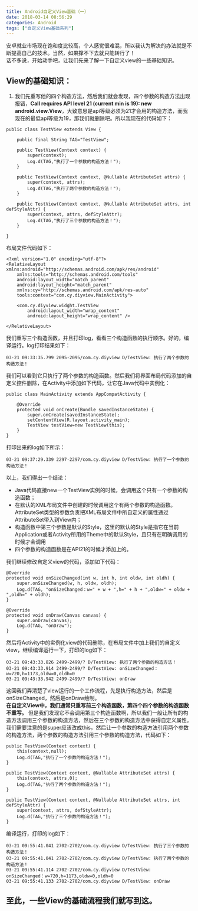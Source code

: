 ```yaml
---
title: Android自定义View基础（一）
date: 2018-03-14 08:56:29
categories: Android
tags: ["自定义View基础系列"]
---
```

安卓就业市场现在饱和度比较高，个人感觉很难混，所以我认为解决的办法就是不断提高自己的技术。当然，如果撑不下去就只能转行了！  
话不多说，开始动手吧，让我们先来了解一下自定义view的一些基础知识。

View的基础知识：
---
1. 我们先重写他的四个构造方法，然后我们就会发现，四个参数的构造方法出现报错，**Call requires API level 21 (current min is 19): new android.view.View**，大致意思是api等级必须为21才会用的构造方法，而我现在的最低api等级为19，那我们就删除吧。所以我现在的代码如下：
<!-- more -->
```
public class TestView extends View {
    
    public final String TAG="TestView";
    
    public TestView(Context context) {
        super(context);
        Log.d(TAG,"执行了一个参数的构造方法！");
    }

    public TestView(Context context, @Nullable AttributeSet attrs) {
        super(context, attrs);
        Log.d(TAG,"执行了两个参数的构造方法！");
    }

    public TestView(Context context, @Nullable AttributeSet attrs, int defStyleAttr) {
        super(context, attrs, defStyleAttr);
        Log.d(TAG,"执行了三个参数的构造方法！");
    }
    
}
```
布局文件代码如下：
```
<?xml version="1.0" encoding="utf-8"?>
<RelativeLayout xmlns:android="http://schemas.android.com/apk/res/android"
    xmlns:tools="http://schemas.android.com/tools"
    android:layout_width="match_parent"
    android:layout_height="match_parent"
    xmlns:cy="http://schemas.android.com/apk/res-auto"
    tools:context="com.cy.diyview.MainActivity">

    <com.cy.diyview.widght.TestView
        android:layout_width="wrap_content"
        android:layout_height="wrap_content" />

</RelativeLayout>
```

我们重写三个构造函数，并且打印log，看看三个构造函数的执行顺序。好的，编译运行。log打印结果如下：
```
03-21 09:33:35.799 2095-2095/com.cy.diyview D/TestView: 执行了两个参数的构造方法！
```
我们可以看到它只执行了两个参数的构造函数。然后我们将界面布局代码添加的自定义控件删除，在Activity中添加如下代码，让它在Java代码中实例化：  

```
public class MainActivity extends AppCompatActivity {

    @Override
    protected void onCreate(Bundle savedInstanceState) {
        super.onCreate(savedInstanceState);
        setContentView(R.layout.activity_main);
        TestView testView=new TestView(this);
    }
}
```
打印出来的log如下所示：
```
03-21 09:37:29.339 2297-2297/com.cy.diyview D/TestView: 执行了一个参数的构造方法！
```
以上，我们得出一个结论：
- Java代码直接new一个TestView实例的时候，会调用这个只有一个参数的构造函数；
- 在默认的XML布局文件中创建的时候调用这个有两个参数的构造函数。AttributeSet类型的参数负责把XML布局文件中所自定义的属性通过AttributeSet带入到View内；  
- 构造函数中第三个参数是默认的Style，这里的默认的Style是指它在当前Application或者Activity所用的Theme中的默认Style，且只有在明确调用的时候才会调用
- 四个参数的构造函数是在API21的时候才添加上的。  

我们继续修改自定义view的代码，添加如下代码：
```
@Override
protected void onSizeChanged(int w, int h, int oldw, int oldh) {
    super.onSizeChanged(w, h, oldw, oldh);
    Log.d(TAG, "onSizeChanged：w=" + w + ",h=" + h + ",oldw=" + oldw + ",oldh=" + oldh);
}

@Override
protected void onDraw(Canvas canvas) {
    super.onDraw(canvas);
    Log.d(TAG, "onDraw");
}
```
然后将Activity中的实例化view的代码删除，在布局文件中加上我们的自定义view，继续编译运行一下，打印的log如下：
```
03-21 09:43:33.826 2499-2499/? D/TestView: 执行了两个参数的构造方法！
03-21 09:43:33.914 2499-2499/? D/TestView: onSizeChanged：w=720,h=1173,oldw=0,oldh=0
03-21 09:43:33.942 2499-2499/? D/TestView: onDraw
```
这回我们弄清楚了view运行的一个工作流程，先是执行构造方法，然后是onSizeChanged，然后是onDraw绘制。    
**在自定义View中，我们通常只重写前三个构造函数，第四个四个参数的构造函数不重写。**  但是我们发现它不会调用第三个构造函数啊，所以我们一般让所有的构造方法调用三个参数的构造方法，然后在三个参数的构造方法中获得自定义属性。   
我们需要注意的是super应该改成this，然后让一个参数的构造方法引用两个参数的构造方法，两个参数的构造方法引用三个参数的构造方法，代码如下：
```
public TestView(Context context) {
    this(context,null);
    Log.d(TAG,"执行了一个参数的构造方法！");
}

public TestView(Context context, @Nullable AttributeSet attrs) {
    this(context, attrs,0);
    Log.d(TAG,"执行了两个参数的构造方法！");
}

public TestView(Context context, @Nullable AttributeSet attrs, int defStyleAttr) {
    super(context, attrs, defStyleAttr);
    Log.d(TAG,"执行了三个参数的构造方法！");
}
```
编译运行，打印的log如下：
```
03-21 09:55:41.041 2702-2702/com.cy.diyview D/TestView: 执行了三个参数的构造方法！
03-21 09:55:41.041 2702-2702/com.cy.diyview D/TestView: 执行了两个参数的构造方法！
03-21 09:55:41.114 2702-2702/com.cy.diyview D/TestView: onSizeChanged：w=720,h=1173,oldw=0,oldh=0
03-21 09:55:41.133 2702-2702/com.cy.diyview D/TestView: onDraw
```


至此，一些View的基础流程我们就写到这。
---
